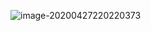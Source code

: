 ![image-20200427220220373](https://gitee.com/quanhaoh/blogImage/raw/master/img/maven概念模型.png)

​                                                                      